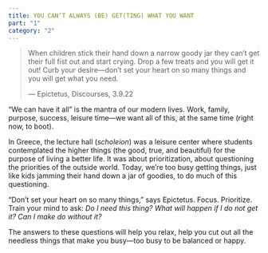 ```yaml
---
title: YOU CAN’T ALWAYS (BE) GET(TING) WHAT YOU WANT
part: "1"
category: "2"
---
```


> When children stick their hand down a narrow goody jar they can’t get their full fist out and start crying. Drop a few treats and you will get it out! Curb your desire—don’t set your heart on so many things and you will get what you need.
>
> — Epictetus, Discourses, 3.9.22

“We can have it all” is the mantra of our modern lives. Work, family, purpose, success, leisure time—we want all of this, at the same time (right now, to boot).

In Greece, the lecture hall (_scholeion_) was a leisure center where students contemplated the higher things (the good, true, and beautiful) for the purpose of living a better life. It was about prioritization, about questioning the priorities of the outside world. Today, we’re too busy getting things, just like kids jamming their hand down a jar of goodies, to do much of this questioning.

“Don’t set your heart on so many things,” says Epictetus. Focus. Prioritize. Train your mind to ask: _Do I need this thing? What will happen if I do not get it? Can I make do without it?_

The answers to these questions will help you relax, help you cut out all the needless things that make you busy—too busy to be balanced or happy.
